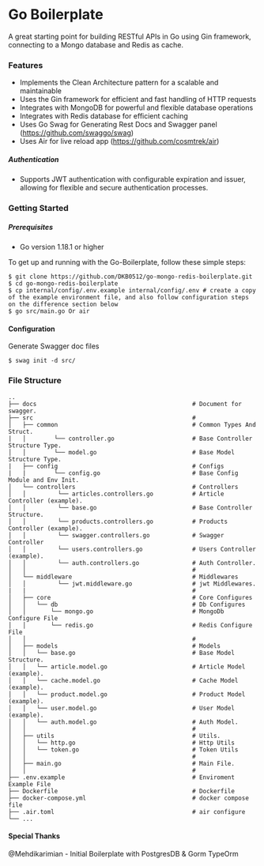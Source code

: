 # Go Boilerplate

A great starting point for building RESTful APIs in Go using Gin framework, connecting to a Mongo database and Redis as cache.

### Features

- Implements the Clean Architecture pattern for a scalable and maintainable
- Uses the Gin framework for efficient and fast handling of HTTP requests
- Integrates with MongoDB for powerful and flexible database operations
- Integrates with Redis database for efficient caching
- Uses Go Swag for Generating Rest Docs and Swagger panel (https://github.com/swaggo/swag)
- Uses Air for live reload app (https://github.com/cosmtrek/air)

##### Authentication

- Supports JWT authentication with configurable expiration and issuer, allowing for flexible and secure authentication processes.

### Getting Started

##### Prerequisites

- Go version 1.18.1 or higher

To get up and running with the Go-Boilerplate, follow these simple steps:

```
$ git clone https://github.com/DKB0512/go-mongo-redis-boilerplate.git
$ cd go-mongo-redis-boilerplate
$ cp internal/config/.env.example internal/config/.env # create a copy of the example environment file, and also follow configuration steps on the difference section below
$ go src/main.go Or air
```

#### Configuration

Generate Swagger doc files

```
$ swag init -d src/
```

### File Structure

    ..
    ├── docs                                            # Document for swagger.
    ├── src                                             #
    │   ├── common                                      # Common Types And Struct.
    |   │        └── controller.go                      # Base Controller Structure Type.
    │   │        └── model.go                           # Base Model Structure Type.
    |   ├── config                                      # Configs
    |   |        └── config.go                          # Base Config Module and Env Init.
    │   └── controllers                                 # Controllers
    │   │         └── articles.controllers.go           # Article Controller (example).
    │   │         └── base.go                           # Base Controller Structure.
    │   │         └── products.controllers.go           # Products Controller (example).
    │   │         └── swagger.controllers.go            # Swagger Controller
    │   │         └── users.controllers.go              # Users Controller (example).
    │   │         └── auth.controllers.go               # Auth Controller.
    │   │                                               #
    │   └── middleware                                  # Middlewares
    │   │         └── jwt.middleware.go                 # jwt Middlewares.
    |   |                                               #
    │   ├── core                                        # Core Configures
    │   │   └── db                                      # Db Configures
    │   │       └── mongo.go                            # MongoDb Configure File
    │   │       └── redis.go                            # Redis Configure File
    │   │                                               #
    │   ├── models                                      # Models
    │   │   └── base.go                                 # Base Model Structure.
    │   │   └── article.model.go                        # Article Model (example).
    │   │   └── cache.model.go                          # Cache Model (example).
    │   │   └── product.model.go                        # Product Model (example).
    │   │   └── user.model.go                           # User Model (example).
    │   │   └── auth.model.go                           # Auth Model.
    │   │                                               #
    │   ├── utils                                       # Utils.
    │   │   └── http.go                                 # Http Utils
    │   │   └── token.go                                # Token Utils
    │   │                                               #
    │   ├── main.go                                     # Main File.
    │   │                                               #
    ├── .env.example                                    # Enviroment Example File
    ├── Dockerfile                                      # Dockerfile
    ├── docker-compose.yml                              # docker compose file
    ├── .air.toml                                       # air configure
    └── ...

#### Special Thanks

@Mehdikarimian - Initial Boilerplate with PostgresDB & Gorm TypeOrm
